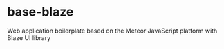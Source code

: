 # base-blaze
Web application boilerplate based on the Meteor JavaScript platform with Blaze UI library
